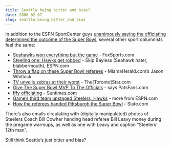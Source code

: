 ```yaml
---
title: Seattle being bitter and bias?
date: 2006-02-07
slug: seattle_being_bitter_and_bias
---
```

<p>In addition to the ESPN SportCenter guys <a href="http://sports.espn.go.com/broadband/motion/echo/index?id=2321531&category=superbowl%2040&subcategory=">unanimously saying the officiating determined the outcome of the Super Bowl</a>, several other sport columnists feel the same:</p>

<ul>
<li><a href="http://msn.foxsports.com/nfl/story/5311792?CMP=OTC-K9B140813162&ATT=5">Seahawks won everything but the game</a> - FoxSports.com</li>
<li><a href="http://sports.espn.go.com/espn/page2/story?page=bayless/060205">Steeling one: Hawks get robbed</a> - Skip Bayless (Seahawk hater, blabbermouth), ESPN.com</li>
<li><a href="http://www.miami.com/mld/miamiherald/sports/football/13801313.htm">Throw a flag on these Super Bowl referees</a> - MiamaHerald.com&#8217;s Jason Whitlock</li>
<li><a href="http://www.thestar.com/NASApp/cs/ContentServer?pagename=thestar/Layout/Article_Type1&c=Article&cid=1139179810467&call_pageid=969907729483&col=970081562040">TV unveils zebras at their worst</a> - The[Toronto]Star.com</li>
<li><a href="http://www.patsfans.com/bob/display_story.php?story_id=2933">Give The Super Bowl MVP To The Officials</a> - says PatsFans.com</li>
<li><a href="http://www.suntimes.com/output/football/cst-spt-refch06.html">Iffy officiating</a> - Suntimes.com</li>
<li><a href="http://sports.espn.go.com/nfl/playoffs05/columns/story?columnist=smith_michael&id=2320683">Game&#8217;s third team upstaged Steelers, Hawks</a> - more from ESPN.com</li>
<li><a href="http://www.slate.com/id/2135435/">How the referees handed Pittsburgh the Super Bowl</a> - Slate.com</li>
</ul>

<p>There&#8217;s also emails circulating with (digitally manipulated) photos of Steelers Coach Bill Cowher handing head referee Bill Leavy money during the pregame warmups, as well as one with Leavy and caption &#8220;Steelers&#8217; 12th man&#8221;.</p>

<p>Still think Seattle&#8217;s just bitter and bias?</p>